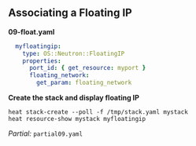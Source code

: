 ## Associating a Floating IP

**09-float.yaml**

```yaml
  myfloatingip:
    type: OS::Neutron::FloatingIP
    properties:
      port_id: { get_resource: myport }
      floating_network:
        get_param: floating_network
```

**Create the stack and display floating IP**

```
heat stack-create --poll -f /tmp/stack.yaml mystack
heat resource-show mystack myfloatingip
```

_Partial:_ `partial09.yaml`

<!--
With the router and its router interface on our subnet in place, we can again
add the Floating IP from three slides back. Once you have created the stack you
can figure out which floating IP got assigned by doing a `resource-show` on the
stack's myfloatingip resource this is somewhat clumsy since resource-show will
dump a lot of unrelated information, but it has the advantage of always
working. The more convenient method we'll cover later will only work if the
template author has provided for it.
-->

